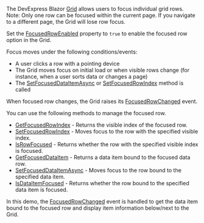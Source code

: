 The DevExpress Blazor [Grid](https://docs.devexpress.com/Blazor/DevExpress.Blazor.DxGrid) allows users to focus individual grid rows. Note: Only one row can be focused within the current page. If you navigate to a different page, the Grid will lose row focus.

Set the [FocusedRowEnabled](https://docs.devexpress.com/Blazor/DevExpress.Blazor.DxGrid.FocusedRowEnabled) property to `true` to enable the focused row option in the Grid. 

Focus moves under the following conditions/events:

* A user clicks a row with a pointing device
* The Grid moves focus on initial load or when visible rows change (for instance, when a user sorts data or changes a page)
* The [SetFocusedDataItemAsync](https://docs.devexpress.com/Blazor/DevExpress.Blazor.DxGrid.SetFocusedDataItemAsync(System.Object)) or [SetFocusedRowIndex](https://docs.devexpress.com/Blazor/DevExpress.Blazor.DxGrid.SetFocusedRowIndex(System.Int32)) method is called

When focused row changes, the Grid raises its [FocusedRowChanged](https://docs.devexpress.com/Blazor/DevExpress.Blazor.DxGrid.FocusedRowChanged) event.

You can use the following methods to manage the focused row.

* [GetFocusedRowIndex](https://docs.devexpress.com/Blazor/DevExpress.Blazor.DxGrid.GetFocusedRowIndex) - Returns the visible index of the focused row.
* [SetFocusedRowIndex](https://docs.devexpress.com/Blazor/DevExpress.Blazor.DxGrid.SetFocusedRowIndex(System.Int32)) - Moves focus to the row with the specified visible index.
* [IsRowFocused](https://docs.devexpress.com/Blazor/DevExpress.Blazor.DxGrid.IsRowFocused(System.Int32)) - Returns whether the row with the specified visible index is focused.
* [GetFocusedDataItem](https://docs.devexpress.com/Blazor/DevExpress.Blazor.DxGrid.GetFocusedDataItem) - Returns a data item bound to the focused data row.
* [SetFocusedDataItemAsync](https://docs.devexpress.com/Blazor/DevExpress.Blazor.DxGrid.SetFocusedDataItemAsync(System.Object)) - Moves focus to the row bound to the specified data item.
* [IsDataItemFocused](https://docs.devexpress.com/Blazor/DevExpress.Blazor.DxGrid.IsDataItemFocused(System.Object)) - Returns whether the row bound to the specified data item is focused.

In this demo, the [FocusedRowChanged](https://docs.devexpress.com/Blazor/DevExpress.Blazor.DxGrid.FocusedRowChanged) event is handled to get the data item bound to the focused row and display item information below/next to the Grid.
